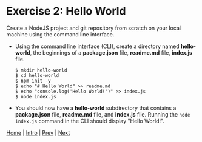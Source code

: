 # Exercise 2: Hello World

Create a NodeJS project and git repository from scratch on your local machine using the command line interface.

- Using the command line interface (CLI), create a directory named **hello-world**, the beginnings of a **package.json** file, **readme.md** file, **index.js** file.

  ```
  $ mkdir hello-world
  $ cd hello-world
  $ npm init -y
  $ echo "# Hello World" >> readme.md
  $ echo "console.log('Hello World!')" >> index.js
  $ node index.js
  ```
- You should now have a **hello-world** subdirectory that contains a **package.json** file, **readme.md** file, and **index.js** file.  Running the `node index.js` command in the CLI  should display "Hello World!".  


[Home](/)   |   [Intro](/intro/)   |   [Prev](/intro/1)   |   [Next](/intro/3)

